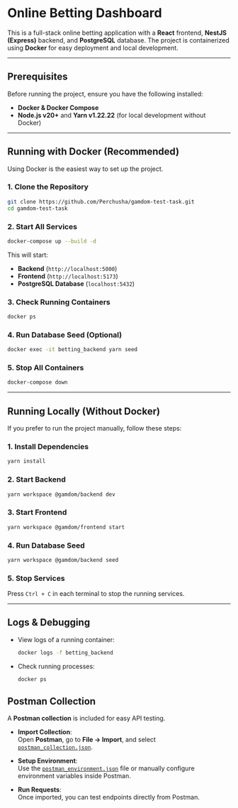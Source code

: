 # Online Betting Dashboard

This is a full-stack online betting application with a **React** frontend, **NestJS (Express)** backend, and **PostgreSQL** database. The project is containerized using **Docker** for easy deployment and local development.

---

## **Prerequisites**
Before running the project, ensure you have the following installed:
- **Docker & Docker Compose**
- **Node.js v20+** and **Yarn v1.22.22** (for local development without Docker)

---

## **Running with Docker (Recommended)**
Using Docker is the easiest way to set up the project.

### **1. Clone the Repository**
```sh
git clone https://github.com/Perchusha/gamdom-test-task.git
cd gamdom-test-task
```

### **2. Start All Services**
```sh
docker-compose up --build -d
```
This will start:
- **Backend** (`http://localhost:5000`)
- **Frontend** (`http://localhost:5173`)
- **PostgreSQL Database** (`localhost:5432`)

### **3. Check Running Containers**
```sh
docker ps
```

### **4. Run Database Seed (Optional)**
```sh
docker exec -it betting_backend yarn seed
```

### **5. Stop All Containers**
```sh
docker-compose down
```

---

## **Running Locally (Without Docker)**
If you prefer to run the project manually, follow these steps:

### **1. Install Dependencies**
```sh
yarn install
```

### **2. Start Backend**
```sh
yarn workspace @gamdom/backend dev
```

### **3. Start Frontend**
```sh
yarn workspace @gamdom/frontend start
```

### **4. Run Database Seed**
```sh
yarn workspace @gamdom/backend seed
```

### **5. Stop Services**
Press `Ctrl + C` in each terminal to stop the running services.

---

## **Logs & Debugging**
- View logs of a running container:
  ```sh
  docker logs -f betting_backend
  ```
- Check running processes:
  ```sh
  docker ps
  ```

## Postman Collection
A **Postman collection** is included for easy API testing.

- **Import Collection**:  
  Open **Postman**, go to **File → Import**, and select [`postman_collection.json`](postman/postman_collection.json).

- **Setup Environment**:  
  Use the [`postman_environment.json`](postman/postman_environment.json) file or manually configure environment variables inside Postman.

- **Run Requests**:  
  Once imported, you can test endpoints directly from Postman.
